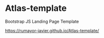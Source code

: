 # Atlas-template
Bootstrap JS Landing Page Template

https://rumayor-javier.github.io/Atlas-template/
